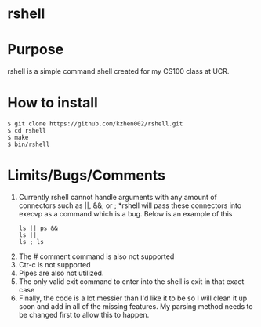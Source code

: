# rshell
Purpose
====
rshell is a simple command shell created for my CS100 class at UCR.

How to install
====
```
$ git clone https://github.com/kzhen002/rshell.git
$ cd rshell
$ make
$ bin/rshell
```
Limits/Bugs/Comments
====
1. Currently rshell cannot handle arguments with any amount of connectors such as ||, &&, or ;
	*rshell will pass these connectors into execvp as a command which is a bug. Below is an example of this
	```
	ls || ps &&
	ls ||
	ls ; ls
	```
2.  The # comment command is also not supported
3. Ctr-c is not supported
4. Pipes are also not utilized.
5. The only valid exit command to enter into the shell is exit in that exact case
6. Finally, the code is a lot messier than I'd like it to be so I will clean it up soon and add in all of the missing features. My parsing method needs to be changed first to allow this to happen. 




